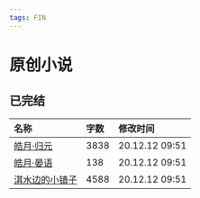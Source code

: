 ```yaml
---
tags: FIN
---
```


# 原创小说

## 已完结

|名称|字数|修改时间|
|:-|:-|:-|
|[皓月·归元](皓月·归元.md)|3838|20.12.12 09:51|
|[皓月·晏语](皓月·晏语.md)|138|20.12.12 09:51|
|[淇水边的小镇子](淇水边的小镇子.md)|4588|20.12.12 09:51|
